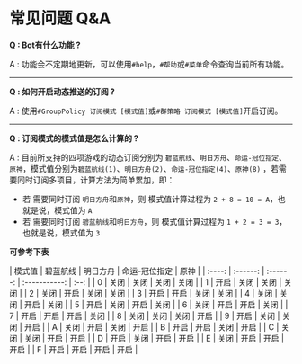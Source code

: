 # 常见问题 Q&A #

**Q : Bot有什么功能 ?**

A : 功能会不定期地更新，可以使用`#help`，`#帮助`或`#菜单`命令查询当前所有功能。

----

**Q : 如何开启动态推送的订阅 ?**

A : 使用`#GroupPolicy 订阅模式 [模式值]`或`#群策略 订阅模式 [模式值]`开启订阅。

---

**Q : 订阅模式的模式值是怎么计算的 ?**

A : 目前所支持的四项游戏的动态订阅分别为 `碧蓝航线`、`明日方舟`、`命运-冠位指定`、`原神`，模式值分别为`碧蓝航线(1)`、`明日方舟(2)`、`命运-冠位指定(4)`、`原神(8)`
，若需要同时订阅多项目，计算方法为简单累加，即：

* 若 需要同时订阅 `明日方舟`和`原神`，则 模式值计算过程为 `2 + 8 = 10 = A`，也就是说，模式值为 `A`
* 若 需要同时订阅 `碧蓝航线`和``明日方舟``，则 模式值计算过程为 `1 + 2 = 3 = 3`，也就是说，模式值为 `3`

**可参考下表**

| 模式值 | 碧蓝航线 | 明日方舟 | 命运-冠位指定 | 原神 | | :----: | :------: | :------: | :-----------: | :--: | | 0 | 关闭 | 关闭 | 关闭 | 关闭 | |
1 | 开启 | 关闭 | 关闭 | 关闭 | | 2 | 关闭 | 开启 | 关闭 | 关闭 | | 3 | 开启 | 开启 | 关闭 | 关闭 | | 4 | 关闭 | 关闭 | 开启 | 关闭 | | 5 | 开启 | 关闭 | 开启
| 关闭 | | 6 | 关闭 | 开启 | 开启 | 关闭 | | 7 | 开启 | 开启 | 开启 | 关闭 | | 8 | 关闭 | 关闭 | 关闭 | 开启 | | 9 | 开启 | 关闭 | 关闭 | 开启 | | A | 关闭
| 开启 | 关闭 | 开启 | | B | 开启 | 开启 | 关闭 | 开启 | | C | 关闭 | 关闭 | 开启 | 开启 | | D | 开启 | 关闭 | 开启 | 开启 | | E | 关闭 | 开启 | 开启 | 开启 |
| F | 开启 | 开启 | 开启 | 开启 |
